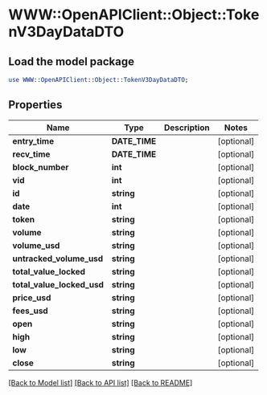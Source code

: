 # WWW::OpenAPIClient::Object::TokenV3DayDataDTO

## Load the model package
```perl
use WWW::OpenAPIClient::Object::TokenV3DayDataDTO;
```

## Properties
Name | Type | Description | Notes
------------ | ------------- | ------------- | -------------
**entry_time** | **DATE_TIME** |  | [optional] 
**recv_time** | **DATE_TIME** |  | [optional] 
**block_number** | **int** |  | [optional] 
**vid** | **int** |  | [optional] 
**id** | **string** |  | [optional] 
**date** | **int** |  | [optional] 
**token** | **string** |  | [optional] 
**volume** | **string** |  | [optional] 
**volume_usd** | **string** |  | [optional] 
**untracked_volume_usd** | **string** |  | [optional] 
**total_value_locked** | **string** |  | [optional] 
**total_value_locked_usd** | **string** |  | [optional] 
**price_usd** | **string** |  | [optional] 
**fees_usd** | **string** |  | [optional] 
**open** | **string** |  | [optional] 
**high** | **string** |  | [optional] 
**low** | **string** |  | [optional] 
**close** | **string** |  | [optional] 

[[Back to Model list]](../README.md#documentation-for-models) [[Back to API list]](../README.md#documentation-for-api-endpoints) [[Back to README]](../README.md)


